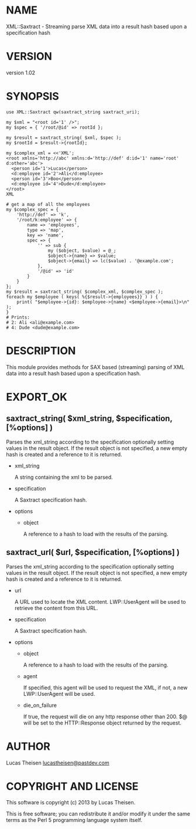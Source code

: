# NAME

XML::Saxtract - Streaming parse XML data into a result hash based upon a specification hash

# VERSION

version 1.02

# SYNOPSIS

    use XML::Saxtract qw(saxtract_string saxtract_uri);

    my $xml = "<root id='1' />";
    my $spec = { '/root/@id' => rootId };

    my $result = saxtract_string( $xml, $spec );
    my $rootId = $result->{rootId};

    my $complex_xml = <<'XML';
    <root xmlns='http://abc' xmlns:d='http://def' d:id='1' name='root' d:other='abc'>
      <person id='1'>Lucas</person>
      <d:employee id='2'>Ali</d:employee>
      <person id='3'>Boo</person>
      <d:employee id='4'>Dude</d:employee>
    </root>
    XML

    # get a map of all the employees
    my $complex_spec = {
        'http://def' => 'k',
        '/root/k:employee' => {
            name => 'employees',
            type => 'map',
            key => 'name',
            spec => {
                '' => sub {
                    my ($object, $value) = @_;
                    $object->{name} => $value;
                    $object->{email} => lc($value) . '@example.com';
                },
                '/@id' => 'id'
            }
        }
    };
    my $result = saxtract_string( $complex_xml, $complex_spec );
    foreach my $employee ( keys( %{$result->{employees}} ) ) {
        print( "$employee->{id}: $employee->{name} <$employee->{email}>\n" );
    }
    # Prints:
    # 2: Ali <ali@example.com>
    # 4: Dude <dude@example.com>

# DESCRIPTION

This module provides methods for SAX based (streaming) parsing of XML data into
a result hash based upon a specification hash.

# EXPORT\_OK

## saxtract\_string( $xml\_string, $specification, \[%options\] )

Parses the xml\_string according to the specification optionally setting values
in the result object.  If the result object is not specified, a new empty hash
is created and a reference to it is returned.

- xml\_string

    A string containing the xml to be parsed.

- specification

    A Saxtract specification hash.

- options
    - object

        A reference to a hash to load with the results of the parsing.

## saxtract\_url( $url, $specification, \[%options\] )

Parses the xml\_string according to the specification optionally setting values
in the result object.  If the result object is not specified, a new empty hash
is created and a reference to it is returned.

- url

    A URL used to locate the XML content.  LWP::UserAgent will be used to retrieve
    the content from this URL.

- specification

    A Saxtract specification hash.

- options
    - object

        A reference to a hash to load with the results of the parsing.

    - agent

        If specified, this agent will be used to request the XML, if not, a new
        LWP::UserAgent will be used.

    - die\_on\_failure

        If true, the request will die on any http response other than 200.  $@ will be
        set to the HTTP::Response object returned by the request.

# AUTHOR

Lucas Theisen <lucastheisen@pastdev.com>

# COPYRIGHT AND LICENSE

This software is copyright (c) 2013 by Lucas Theisen.

This is free software; you can redistribute it and/or modify it under
the same terms as the Perl 5 programming language system itself.
